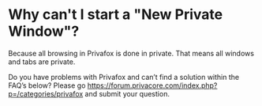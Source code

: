 # Why can't I start a "New Private Window"?

Because all browsing in Privafox is done in private. That means all windows and tabs are private.




Do you have problems with Privafox and can’t find a solution within the FAQ’s below? 
Please go https://forum.privacore.com/index.php?p=/categories/privafox and submit your question.
